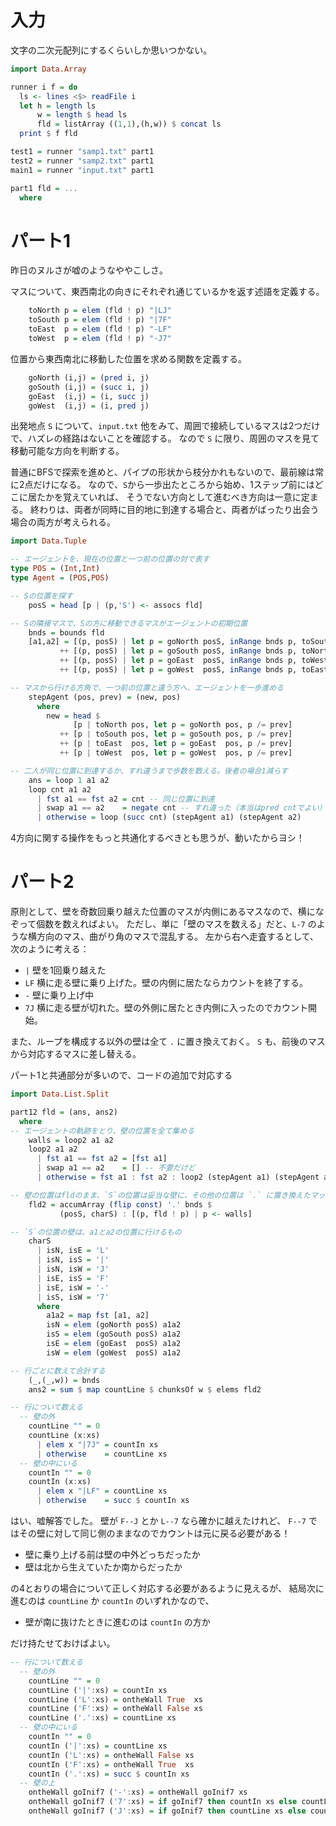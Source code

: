 # 入力

文字の二次元配列にするくらいしか思いつかない。

```haskell
import Data.Array

runner i f = do
  ls <- lines <$> readFile i
  let h = length ls
      w = length $ head ls
      fld = listArray ((1,1),(h,w)) $ concat ls
  print $ f fld

test1 = runner "samp1.txt" part1
test2 = runner "samp2.txt" part1
main1 = runner "input.txt" part1

part1 fld = ...
  where
```

# パート1

昨日のヌルさが嘘のようなややこしさ。

マスについて、東西南北の向きにそれぞれ通じているかを返す述語を定義する。

```haskell
    toNorth p = elem (fld ! p) "|LJ"
    toSouth p = elem (fld ! p) "|7F"
    toEast  p = elem (fld ! p) "-LF"
    toWest  p = elem (fld ! p) "-J7"
```

位置から東西南北に移動した位置を求める関数を定義する。

```haskell
    goNorth (i,j) = (pred i, j)
    goSouth (i,j) = (succ i, j)
    goEast  (i,j) = (i, succ j)
    goWest  (i,j) = (i, pred j)
````

出発地点 `S` について、`input.txt` 他をみて、周囲で接続しているマスは2つだけで、ハズレの経路はないことを確認する。
なので `S` に限り、周囲のマスを見て移動可能な方向を判断する。

普通にBFSで探索を進めと、パイプの形状から枝分かれもないので、最前線は常に2点だけになる。
なので、`S`から一歩出たところから始め、1ステップ前にはどこに居たかを覚えていれば、
そうでない方向として進むべき方向は一意に定まる。
終わりは、両者が同時に目的地に到達する場合と、両者がばったり出会う場合の両方が考えられる。

```haskell
import Data.Tuple

-- エージェントを、現在の位置と一つ前の位置の対で表す
type POS = (Int,Int)
type Agent = (POS,POS)

-- Sの位置を探す
    posS = head [p | (p,'S') <- assocs fld]

-- Sの隣接マスで、Sの方に移動できるマスがエージェントの初期位置
    bnds = bounds fld
    [a1,a2] = [(p, posS) | let p = goNorth posS, inRange bnds p, toSouth p]
           ++ [(p, posS) | let p = goSouth posS, inRange bnds p, toNorth p]
           ++ [(p, posS) | let p = goEast  posS, inRange bnds p, toWest  p]
           ++ [(p, posS) | let p = goWest  posS, inRange bnds p, toEast  p]

-- マスから行ける方角で、一つ前の位置と違う方へ、エージェントを一歩進める
    stepAgent (pos, prev) = (new, pos)
      where
        new = head $
              [p | toNorth pos, let p = goNorth pos, p /= prev]
           ++ [p | toSouth pos, let p = goSouth pos, p /= prev]
           ++ [p | toEast  pos, let p = goEast  pos, p /= prev]
           ++ [p | toWest  pos, let p = goWest  pos, p /= prev]

-- 二人が同じ位置に到達するか、すれ違うまで歩数を数える。後者の場合1減らす
    ans = loop 1 a1 a2
    loop cnt a1 a2
      | fst a1 == fst a2 = cnt -- 同じ位置に到達
      | swap a1 == a2    = negate cnt -- すれ違った（本当はpred cntでよい）
      | otherwise = loop (succ cnt) (stepAgent a1) (stepAgent a2)
```

4方向に関する操作をもっと共通化するべきとも思うが、動いたからヨシ！

# パート2

原則として、壁を奇数回乗り越えた位置のマスが内側にあるマスなので、横になぞって個数を数えればよい。
ただし、単に「壁のマスを数える」だと、`L-7` のような横方向のマス、曲がり角のマスで混乱する。
左から右へ走査するとして、次のように考える：

- `|` 壁を1回乗り越えた
- `LF` 横に走る壁に乗り上げた。壁の内側に居たならカウントを終了する。
- `-` 壁に乗り上げ中
- `7J` 横に走る壁が切れた。壁の外側に居たとき内側に入ったのでカウント開始。

また、ループを構成する以外の壁は全て `.` に置き換えておく。
`S` も、前後のマスから対応するマスに差し替える。

パート1と共通部分が多いので、コードの追加で対応する

```haskell
import Data.List.Split

part12 fld = (ans, ans2)
  where
-- エージェントの軌跡をとり、壁の位置を全て集める
    walls = loop2 a1 a2
    loop2 a1 a2
      | fst a1 == fst a2 = [fst a1]
      | swap a1 == a2    = [] -- 不要だけど
      | otherwise = fst a1 : fst a2 : loop2 (stepAgent a1) (stepAgent a2)

-- 壁の位置はfldのまま、`S`の位置は妥当な壁に、その他の位置は `.` に置き換えたマップを作る
    fld2 = accumArray (flip const) '.' bnds $
           (posS, charS) : [(p, fld ! p) | p <- walls]

-- `S`の位置の壁は、a1とa2の位置に行けるもの
    charS
      | isN, isE = 'L'
      | isN, isS = '|'
      | isN, isW = 'J'
      | isE, isS = 'F'
      | isE, isW = '-'
      | isS, isW = '7'
      where
        a1a2 = map fst [a1, a2]
        isN = elem (goNorth posS) a1a2
        isS = elem (goSouth posS) a1a2
        isE = elem (goEast  posS) a1a2
        isW = elem (goWest  posS) a1a2

-- 行ごとに数えて合計する
    (_,(_,w)) = bnds
    ans2 = sum $ map countLine $ chunksOf w $ elems fld2

-- 行について数える
  -- 壁の外
    countLine "" = 0
    countLine (x:xs)
      | elem x "|7J" = countIn xs
      | otherwise    = countLine xs
  -- 壁の中にいる
    countIn "" = 0
    countIn (x:xs)
      | elem x "|LF" = countLine xs
      | otherwise    = succ $ countIn xs
```

はい、嘘解答でした。
壁が `F--J` とか `L--7` なら確かに越えたけれど、
`F--7` ではその壁に対して同じ側のままなのでカウントは元に戻る必要がある！

- 壁に乗り上げる前は壁の中外どっちだったか
- 壁は北から生えていたか南からだったか

の4とおりの場合について正しく対応する必要があるように見えるが、
結局次に進むのは `countLine` か `countIn` のいずれかなので、

- 壁が南に抜けたときに進むのは `countIn` の方か

だけ持たせておけばよい。

```haskell
-- 行について数える
  -- 壁の外
    countLine "" = 0
    countLine ('|':xs) = countIn xs
    countLine ('L':xs) = ontheWall True  xs
    countLine ('F':xs) = ontheWall False xs
    countLine ('.':xs) = countLine xs
  -- 壁の中にいる
    countIn "" = 0
    countIn ('|':xs) = countLine xs
    countIn ('L':xs) = ontheWall False xs
    countIn ('F':xs) = ontheWall True  xs
    countIn ('.':xs) = succ $ countIn xs
  -- 壁の上
    ontheWall goInif7 ('-':xs) = ontheWall goInif7 xs
    ontheWall goInif7 ('7':xs) = if goInif7 then countIn xs else countLine xs
    ontheWall goInif7 ('J':xs) = if goInif7 then countLine xs else countIn xs
```
